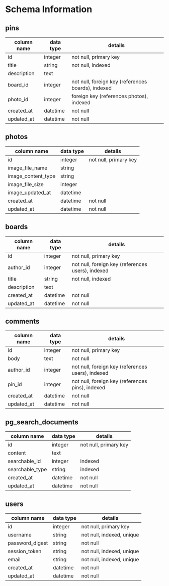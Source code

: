 # Schema Information

## pins
column name | data type | details
------------|-----------|-----------------------
id          | integer   | not null, primary key
title       | string    | not null, indexed
description | text      |
board_id    | integer   | not null, foreign key (references boards), indexed
photo_id    | integer   | foreign key (references photos), indexed
created_at  | datetime  | not null
updated_at  | datetime  | not null

## photos
column name        | data type | details
-------------------|-----------|-----------------------
id                 | integer   | not null, primary key
image_file_name    | string    | 
image_content_type | string    | 
image_file_size    | integer   |
image_updated_at   | datetime  | 
created_at         | datetime  | not null
updated_at         | datetime  | not null

## boards
column name | data type | details
------------|-----------|-----------------------
id          | integer   | not null, primary key
author_id   | integer   | not null, foreign key (references users), indexed
title       | string    | not null, indexed
description | text      |
created_at  | datetime  | not null
updated_at  | datetime  | not null

## comments
column name | data type | details
------------|-----------|-----------------------
id          | integer   | not null, primary key
body        | text      | not null
author_id   | integer   | not null, foreign key (references users), indexed
pin_id      | integer   | not null, foreign key (references pins), indexed
created_at  | datetime  | not null
updated_at  | datetime  | not null

## pg_search_documents
column name     | data type | details
----------------|-----------|-----------------------
id              | integer   | not null, primary key
content         | text      | 
searchable_id   | integer   | indexed
searchable_type | string    | indexed
created_at      | datetime  | not null
updated_at      | datetime  | not null

## users
column name     | data type | details
----------------|-----------|-----------------------
id              | integer   | not null, primary key
username        | string    | not null, indexed, unique
password_digest | string    | not null
session_token   | string    | not null, indexed, unique
email           | string    | not null, indexed, unique
created_at      | datetime  | not null
updated_at      | datetime  | not null

